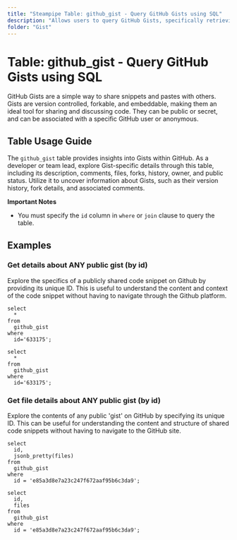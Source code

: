 ```yaml
---
title: "Steampipe Table: github_gist - Query GitHub Gists using SQL"
description: "Allows users to query GitHub Gists, specifically retrieving details such as gist id, description, comments, files, forks, history, owner, and public status."
folder: "Gist"
---
```


# Table: github_gist - Query GitHub Gists using SQL

GitHub Gists are a simple way to share snippets and pastes with others. Gists are version controlled, forkable, and embeddable, making them an ideal tool for sharing and discussing code. They can be public or secret, and can be associated with a specific GitHub user or anonymous.

## Table Usage Guide

The `github_gist` table provides insights into Gists within GitHub. As a developer or team lead, explore Gist-specific details through this table, including its description, comments, files, forks, history, owner, and public status. Utilize it to uncover information about Gists, such as their version history, fork details, and associated comments.

**Important Notes**
- You must specify the `id` column in `where` or `join` clause to query the table.

## Examples

### Get details about ANY public gist (by id)
Explore the specifics of a publicly shared code snippet on Github by providing its unique ID. This is useful to understand the content and context of the code snippet without having to navigate through the Github platform.

```sql+postgres
select
  *
from
  github_gist
where
  id='633175';
```

```sql+sqlite
select
  *
from
  github_gist
where
  id='633175';
```

### Get file details about ANY public gist (by id)
Explore the contents of any public 'gist' on GitHub by specifying its unique ID. This can be useful for understanding the content and structure of shared code snippets without having to navigate to the GitHub site.

```sql+postgres
select
  id,
  jsonb_pretty(files)
from
  github_gist
where
  id = 'e85a3d8e7a23c247f672aaf95b6c3da9';
```

```sql+sqlite
select
  id,
  files
from
  github_gist
where
  id = 'e85a3d8e7a23c247f672aaf95b6c3da9';
```
